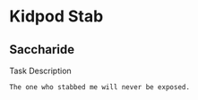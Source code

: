 # Kidpod Stab
## Saccharide

Task Description
```
The one who stabbed me will never be exposed.
```

